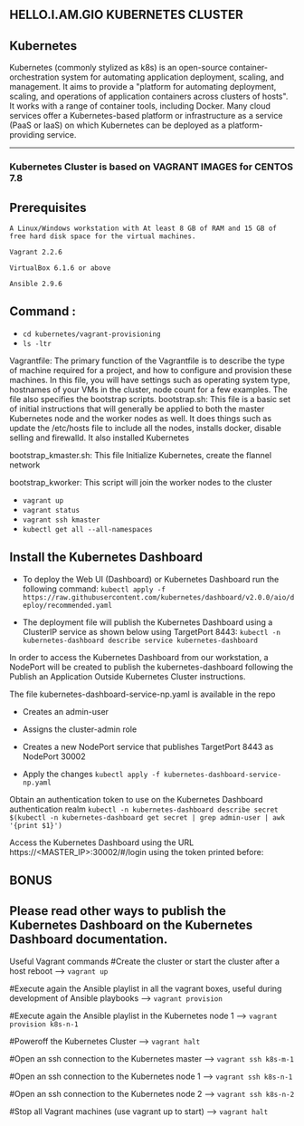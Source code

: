 ## HELLO.I.AM.GIO KUBERNETES CLUSTER ##
## Kubernetes

Kubernetes (commonly stylized as k8s) is an open-source container-orchestration system for automating application deployment, scaling, and management. It aims to provide a "platform for automating deployment, scaling, and operations of application containers across clusters of hosts". It works with a range of container tools, including Docker. Many cloud services offer a Kubernetes-based platform or infrastructure as a service (PaaS or IaaS) on which Kubernetes can be deployed as a platform-providing service. 

---
### Kubernetes Cluster is based on VAGRANT IMAGES for CENTOS 7.8

## Prerequisites

    A Linux/Windows workstation with At least 8 GB of RAM and 15 GB of free hard disk space for the virtual machines.
  
    Vagrant 2.2.6
 
    VirtualBox 6.1.6 or above
 
    Ansible 2.9.6 

## Command :
- `cd kubernetes/vagrant-provisioning`
- `ls -ltr`

Vagrantfile: The primary function of the Vagrantfile is to describe the type of machine required for a project, and how to configure and provision these machines. In this file, you will have settings such as operating system type, hostnames of your VMs in the cluster, node count for a few examples. The file also specifies the bootstrap scripts.
bootstrap.sh: This file is a basic set of initial instructions that will generally be applied to both the master Kubernetes node and the worker nodes as well. It does things such as update the /etc/hosts file to include all the nodes, installs docker, disable selling and firewalld. It also installed Kubernetes 

bootstrap_kmaster.sh: This file Initialize Kubernetes, create the flannel network

bootstrap_kworker: This script will join the worker nodes to the cluster

- `vagrant up`
- `vagrant status`
- `vagrant ssh kmaster`
- `kubectl get all --all-namespaces`

## Install the Kubernetes Dashboard ##

- To deploy the Web UI (Dashboard) or Kubernetes Dashboard run the following command:
`kubectl apply -f https://raw.githubusercontent.com/kubernetes/dashboard/v2.0.0/aio/deploy/recommended.yaml`

- The deployment file will publish the Kubernetes Dashboard using a ClusterIP service as shown below using TargetPort 8443:
`kubectl -n kubernetes-dashboard describe service kubernetes-dashboard`

In order to access the Kubernetes Dashboard from our workstation, a NodePort will be created to publish the kubernetes-dashboard following the Publish an Application Outside Kubernetes Cluster instructions.

The file kubernetes-dashboard-service-np.yaml is available in the repo
- Creates an admin-user
-  Assigns the cluster-admin role
- Creates a new NodePort service that publishes TargetPort 8443 as NodePort 30002

- Apply the changes
`kubectl apply -f kubernetes-dashboard-service-np.yaml` 

Obtain an authentication token to use on the Kubernetes Dashboard authentication realm
`kubectl -n kubernetes-dashboard describe secret $(kubectl -n kubernetes-dashboard get secret | grep admin-user | awk '{print $1}')`

Access the Kubernetes Dashboard using the URL https://<MASTER_IP>:30002/#/login using the token printed before:

## BONUS ##
## Please read other ways to publish the Kubernetes Dashboard on the Kubernetes Dashboard documentation.
Useful Vagrant commands
#Create the cluster or start the cluster after a host reboot --> `vagrant up`

#Execute again the Ansible playlist in all the vagrant boxes, useful during development of Ansible playbooks --> `vagrant provision` 

#Execute again the Ansible playlist in the Kubernetes node 1 --> `vagrant provision k8s-n-1`

#Poweroff the Kubernetes Cluster --> `vagrant halt`

#Open an ssh connection to the Kubernetes master --> `vagrant ssh k8s-m-1`

#Open an ssh connection to the Kubernetes node 1 --> `vagrant ssh k8s-n-1`

#Open an ssh connection to the Kubernetes node 2 --> `vagrant ssh k8s-n-2`

#Stop all Vagrant machines (use vagrant up to start) --> `vagrant halt`
